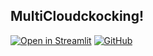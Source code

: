 ## MultiCloudckocking!

[![Open in Streamlit][share_badge]][share_link] [![GitHub][github_badge]][github_link]

[share_badge]: https://static.streamlit.io/badges/streamlit_badge_black_white.svg
[share_link]: https://share.streamlit.io/

[github_badge]: https://badgen.net/badge/icon/GitHub?icon=github&color=black&label
[github_link]: https://github.com/multi-cloud-dyz
